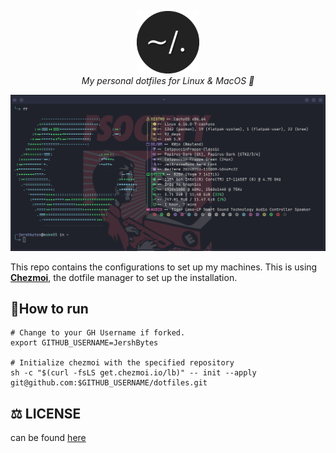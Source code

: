 <p align="center">
  <img src=".github/images/dotfiles.png" alt="Header" width="100" height="100"><br> 
    <i>My personal dotfiles for Linux & MacOS 🚀 </i>
 </p>

![terminal picture](./.github/images/arch.png)


This repo contains the configurations to set up my machines. This is using [**Chezmoi**](https://www.chezmoi.io/), the dotfile manager to set up the installation.

## 🏃How to run

```shell
# Change to your GH Username if forked.
export GITHUB_USERNAME=JershBytes

# Initialize chezmoi with the specified repository
sh -c "$(curl -fsLS get.chezmoi.io/lb)" -- init --apply git@github.com:$GITHUB_USERNAME/dotfiles.git
```

## ⚖️ LICENSE
can be found [here](/LICENSE)
